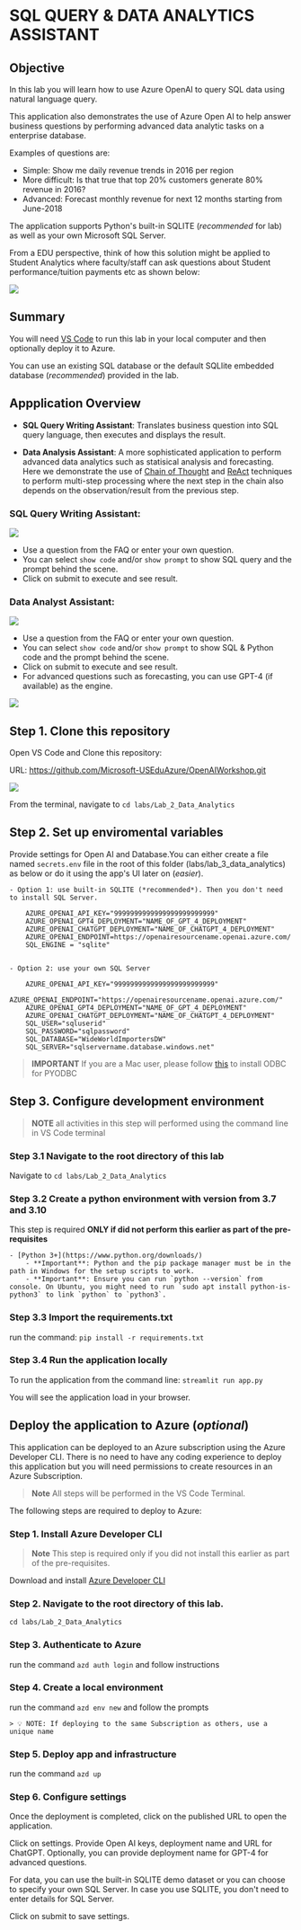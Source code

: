 # SQL QUERY & DATA ANALYTICS ASSISTANT

## Objective

In this lab you will learn how to use Azure OpenAI to query SQL data using natural language query.

This application also demonstrates the use of Azure Open AI to help answer business questions by performing advanced data analytic tasks on a enterprise database.

Examples of questions are:

- Simple: Show me daily revenue trends in 2016  per region
- More difficult: Is that true that top 20% customers generate 80% revenue in 2016?
- Advanced: Forecast monthly revenue for next 12 months starting from June-2018

The application supports Python's built-in SQLITE (*recommended* for lab) as well as your own Microsoft SQL Server.

From a EDU perspective, think of how this solution might be applied to Student Analytics where faculty/staff can ask questions about Student performance/tuition payments etc as shown below:

![](../../documents/images/lab-3-data-1.png)

## Summary

You will need [VS Code](https://code.visualstudio.com/download) to run this lab in your local computer and then optionally deploy it to Azure.

You can use an existing SQL database or the default SQLlite embedded database (*recommended*) provided in the lab.

## Appplication Overview

- **SQL Query Writing Assistant**: Translates business question into SQL query language, then executes and displays the result.
  
- **Data Analysis Assistant**: A more sophisticated application to perform advanced data analytics such as statisical analysis and forecasting. Here we demonstrate the use of [Chain of Thought](https://arxiv.org/abs/2201.11903) and [ReAct](https://arxiv.org/abs/2210.03629) techniques to perform multi-step processing where the next step in the chain also depends on the observation/result from the previous step.

### SQL Query Writing Assistant:

![](../../documents/media/da_assistant2.png)

- Use a question from the FAQ or enter your own question.
- You can select ```show code``` and/or ```show prompt``` to show SQL query and the prompt behind the scene.
- Click on submit to execute and see result.

### Data Analyst Assistant:

![](../../documents/media/da_assistant3.png) 

- Use a question from the FAQ or enter your own question.
- You can select ```show code``` and/or ```show prompt``` to show SQL & Python code and the prompt behind the scene.
- Click on submit to execute and see result.
- For advanced questions such as forecasting, you can use GPT-4 (if available) as the engine.

![](../../documents/media/da_assistant4.png)

## Step 1. Clone this repository

Open VS Code and Clone this repository:

URL: https://github.com/Microsoft-USEduAzure/OpenAIWorkshop.git

![](../../documents/images/lab-3-data-2.png)

From the terminal, navigate to ```cd labs/Lab_2_Data_Analytics```

## Step 2. Set up enviromental variables

 Provide settings for Open AI and Database.You can either create a file named `secrets.env` file in the root of this folder (labs/lab_3_data_analytics) as below or do it using the app's UI later on (*easier*).

    - Option 1: use built-in SQLITE (*recommended*). Then you don't need to install SQL Server.
         
        AZURE_OPENAI_API_KEY="9999999999999999999999999"
        AZURE_OPENAI_GPT4_DEPLOYMENT="NAME_OF_GPT_4_DEPLOYMENT"
        AZURE_OPENAI_CHATGPT_DEPLOYMENT="NAME_OF_CHATGPT_4_DEPLOYMENT"
        AZURE_OPENAI_ENDPOINT=https://openairesourcename.openai.azure.com/
        SQL_ENGINE = "sqlite"
       

    - Option 2: use your own SQL Server
        
        AZURE_OPENAI_API_KEY="9999999999999999999999999"
        AZURE_OPENAI_ENDPOINT="https://openairesourcename.openai.azure.com/"
        AZURE_OPENAI_GPT4_DEPLOYMENT="NAME_OF_GPT_4_DEPLOYMENT"
        AZURE_OPENAI_CHATGPT_DEPLOYMENT="NAME_OF_CHATGPT_4_DEPLOYMENT"
        SQL_USER="sqluserid"
        SQL_PASSWORD="sqlpassword"
        SQL_DATABASE="WideWorldImportersDW"
        SQL_SERVER="sqlservername.database.windows.net"
     
      

> **IMPORTANT** If you are a Mac user, please follow [this](https://learn.microsoft.com/en-us/sql/connect/odbc/linux-mac/install-microsoft-odbc-driver-sql-server-macos?view=sql-server-ver16) to install ODBC for PYODBC

## Step 3. Configure development environment

> **NOTE** all activities in this step will performed using the command line in VS Code terminal

### Step 3.1 Navigate to the root directory of this lab

Navigate to ```cd labs/Lab_2_Data_Analytics```

### Step 3.2 Create a python environment with version from 3.7 and 3.10

This step is required **ONLY if did not perform this earlier as part of the pre-requisites**

    - [Python 3+](https://www.python.org/downloads/)
        - **Important**: Python and the pip package manager must be in the path in Windows for the setup scripts to work.
        - **Important**: Ensure you can run `python --version` from console. On Ubuntu, you might need to run `sudo apt install python-is-python3` to link `python` to `python3`. 

### Step 3.3  Import the requirements.txt

run the command: `pip install -r requirements.txt`

### Step 3.4 Run the application locally

To run the application from the command line: `streamlit run app.py`

You will see the application load in your browser.


## Deploy the application to Azure (*optional*)

This application can be deployed to an Azure subscription using the Azure Developer CLI.
There is no need to have any coding experience to deploy this application but you will need permissions to create resources in an Azure Subscription.

> **Note** All steps will be performed in the VS Code Terminal.

The following steps are required to deploy to Azure:

### Step 1. Install Azure Developer CLI

> **Note** This step is required only if you did not install this earlier as part of the pre-requisites.

Download and install [Azure Developer CLI](https://aka.ms/azure-dev/install)

### Step 2. Navigate to the root directory of this lab.   

```cd labs/Lab_2_Data_Analytics```

### Step 3. Authenticate to Azure

run the command `azd auth login` and follow instructions

### Step 4. Create a local environment

run the command `azd env new` and follow the prompts

    > 💡 NOTE: If deploying to the same Subscription as others, use a unique name

### Step 5. Deploy app and infrastructure

run the command `azd up`

### Step 6. Configure settings

Once the deployment is completed, click on the published URL to open the application.

Click on settings. Provide Open AI keys, deployment name and URL for ChatGPT. Optionally, you can provide deployment name for GPT-4 for advanced questions.

For data, you can use the built-in SQLITE demo dataset or you can choose to specify your own SQL Server. In case you use SQLITE, you don't need to enter details for SQL Server.

Click on submit to save settings.